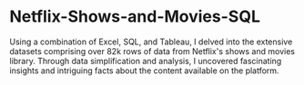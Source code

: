 # Netflix-Shows-and-Movies-SQL
Using a combination of Excel, SQL, and Tableau, I delved into the extensive datasets comprising over 82k rows of data from Netflix's shows and movies library. Through data simplification and analysis, I uncovered fascinating insights and intriguing facts about the content available on the platform.
